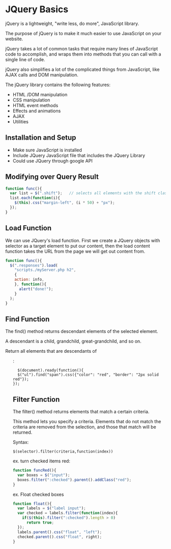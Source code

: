 # JQuery Basics
jQuery is a lightweight, "write less, do more", JavaScript library.

The purpose of jQuery is to make it much easier to use JavaScript on your website.

jQuery takes a lot of common tasks that require many lines of JavaScript code to accomplish, and wraps them into methods that you can call with a single line of code.

jQuery also simplifies a lot of the complicated things from JavaScript, like AJAX calls and DOM manipulation.

The jQuery library contains the following features:

* HTML
/DOM manipulation
* CSS manipulation
* HTML event methods
* Effects and animations
* AJAX
* Utilities

## Installation and Setup

* Make sure JavaScript is installed
* Include JQuery JavaScript file that includes the JQuery Library
* Could use JQuery through google API

## Modifying over Query Result

```javascript
function func(){
  var list = $(".shift");   // selects all elements with the shift class
  list.each(function(i){
    $(this).css("margin-left", (i * 50) + "px");
  });
}
```

## Load Function
We can use JQuery's load function. First we create a JQuery objects with selector as a target element to put our content, then the load content function takes the URL from the page we will get out content from.

```javascript
function func(){
  $(".responses").load(
    "scripts./myServer.php h2",
    {
    action: info,
    }, function(){
      alert("done!");
    }
  );
}
```

## Find Function
The find() method returns descendant elements of the selected element.

A descendant is a child, grandchild, great-grandchild, and so on.

Return all <span> elements that are descendants of <ul>:
```
  $(document).ready(function(){
  $("ul").find("span").css({"color": "red", "border": "2px solid red"});
});
```
  
## Filter Function
The filter() method returns elements that match a certain criteria.

This method lets you specify a criteria. Elements that do not match the criteria are removed from the selection, and those that match will be returned.

Syntax:
```
$(selector).filter(criteria,function(index))
```

ex. turn checked items red:
```javascript
function funcRed(){
  var boxes = $("input");
  boxes.filter(":checked").parent().addClass("red");
}
```

ex. Float checked boxes
```javascript
function float(){
  var labels = $("label input");
  var checked = labels.filter(function(index){
    if($(this).filter(":checked").length > 0)
      return true;
  });
  labels.parent().css("float", "left");
  checked.parent().css("float", right);
}
```
